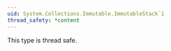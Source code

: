 ```yaml
---
uid: System.Collections.Immutable.ImmutableStack`1
thread_safety: *content
---
```


This type is thread safe.


